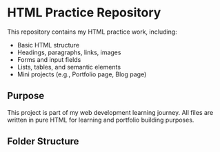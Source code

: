 # HTML Practice Repository

This repository contains my HTML practice work, including:

- Basic HTML structure
- Headings, paragraphs, links, images
- Forms and input fields
- Lists, tables, and semantic elements
- Mini projects (e.g., Portfolio page, Blog page)

## Purpose

This project is part of my web development learning journey. All files are written in pure HTML for learning and portfolio building purposes.

## Folder Structure

